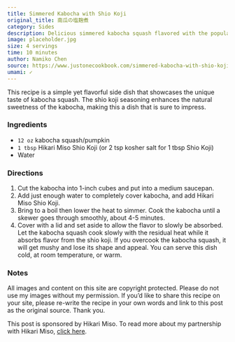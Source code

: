 ```yaml
---
title: Simmered Kabocha with Shio Koji
original_title: 南瓜の塩麹煮
category: Sides
description: Delicious simmered kabocha squash flavored with the popular Japanese seasoning shio koji (rice koji and salt), resulting in unique umami flavor.
image: placeholder.jpg
size: 4 servings
time: 10 minutes
author: Namiko Chen
source: https://www.justonecookbook.com/simmered-kabocha-with-shio-koji/
umami: ✓
---
```


This recipe is a simple yet flavorful side dish that showcases the unique taste of kabocha squash. The shio koji seasoning enhances the natural sweetness of the kabocha, making this a dish that is sure to impress.

### Ingredients

* `12 oz` kabocha squash/pumpkin
* `1 tbsp` Hikari Miso Shio Koji (or 2 tsp kosher salt for 1 tbsp Shio Koji)
* Water

### Directions

1. Cut the kabocha into 1-inch cubes and put into a medium saucepan.
2. Add just enough water to completely cover kabocha, and add Hikari Miso Shio Koji.
3. Bring to a boil then lower the heat to simmer. Cook the kabocha until a skewer goes through smoothly, about 4-5 minutes.
4. Cover with a lid and set aside to allow the flavor to slowly be absorbed. Let the kabocha squash cook slowly with the residual heat while it absorbs flavor from the shio koji. If you overcook the kabocha squash, it will get mushy and lose its shape and appeal. You can serve this dish cold, at room temperature, or warm.

### Notes

All images and content on this site are copyright protected. Please do not use my images without my permission. If you’d like to share this recipe on your site, please re-write the recipe in your own words and link to this post as the original source. Thank you.

This post is sponsored by Hikari Miso. To read more about my partnership with Hikari Miso, [click here](http://www.hikarimiso.com/news/detail/?id=29 "Hikari Miso Press Release").
